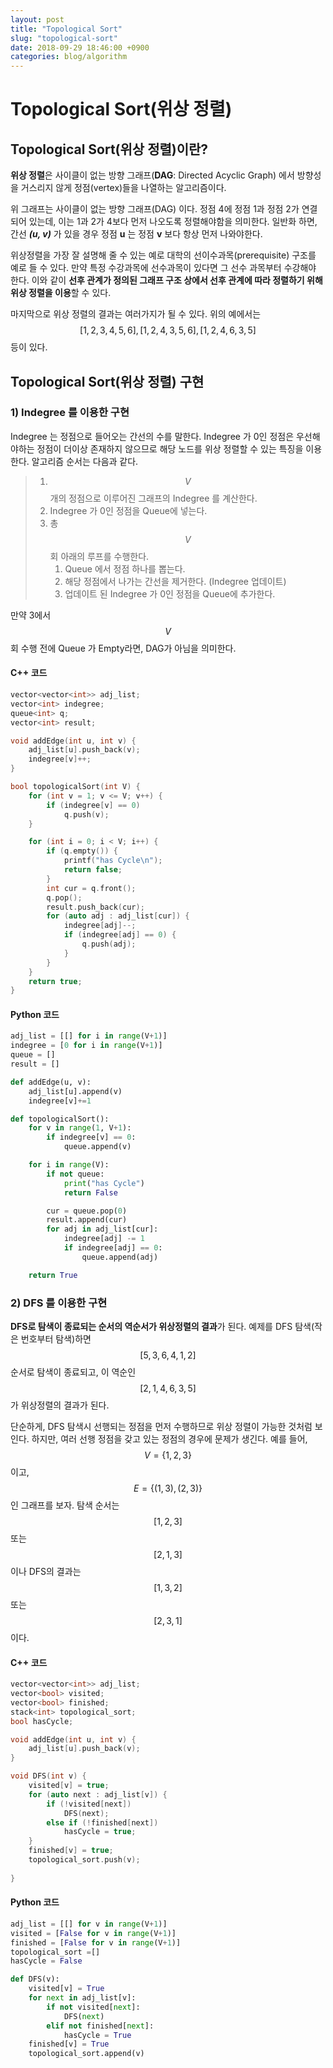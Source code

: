 ```yaml
---
layout: post
title: "Topological Sort"
slug: "topological-sort"
date: 2018-09-29 18:46:00 +0900
categories: blog/algorithm
---
```




# Topological Sort(위상 정렬)

## Topological Sort(위상 정렬)이란?

**위상 정렬**은 사이클이 없는 방향 그래프(**DAG**: Directed Acyclic Graph) 에서 방향성을 거스리지 않게 정점(vertex)들을 나열하는 알고리즘이다. 

위 그래프는 사이클이 없는 방향 그래프(DAG) 이다. 정점 4에 정점 1과 정점 2가 연결되어 있는데, 이는 1과 2가 4보다 먼저 나오도록 정렬해야함을 의미한다. 일반화 하면, 간선 ***(u, v)*** 가 있을 경우 정점 **u** 는 정점 **v** 보다 항상 먼저 나와야한다.

위상정렬을 가장 잘 설명해 줄 수 있는 예로 대학의 선이수과목(prerequisite) 구조를 예로 들 수 있다. 만약 특정 수강과목에 선수과목이 있다면 그 선수 과목부터 수강해야 한다. 이와 같이 **선후 관계가 정의된 그래프 구조 상에서 선후 관계에 따라 정렬하기 위해 위상 정렬을 이용**할 수 있다.

마지막으로 위상 정렬의 결과는 여러가지가 될 수 있다. 위의 예에서는 $$[1,2,3,4,5,6], [1,2,4,3,5,6], [1,2,4,6,3,5]$$ 등이 있다.



## Topological Sort(위상 정렬) 구현

### 1) Indegree 를 이용한 구현

Indegree 는 정점으로 들어오는 간선의 수를 말한다. Indegree 가 0인 정점은 우선해야하는 정점이 더이상 존재하지 않으므로 해당 노드를 위상 정렬할 수 있는 특징을 이용한다. 알고리즘 순서는 다음과 같다.

> 1. $$V$$ 개의 정점으로 이루어진 그래프의 Indegree 를 계산한다.
> 2. Indegree 가 0인 정점을 Queue에 넣는다.
> 3. 총 $$V$$ 회 아래의 루프를 수행한다.
>    1. Queue 에서 정점 하나를 뽑는다.
>    2. 해당 정점에서 나가는 간선을 제거한다. (Indegree 업데이트)
>    3. 업데이트 된 Indegree 가 0인 정점을 Queue에 추가한다.



만약 3에서 $$V$$ 회 수행 전에 Queue 가 Empty라면, DAG가 아님을 의미한다.



#### C++ 코드

```c++
vector<vector<int>> adj_list;
vector<int> indegree;
queue<int> q;
vector<int> result;

void addEdge(int u, int v) {
	adj_list[u].push_back(v);
	indegree[v]++;
}

bool topologicalSort(int V) {
	for (int v = 1; v <= V; v++) {
		if (indegree[v] == 0)
			q.push(v);
	}

	for (int i = 0; i < V; i++) {
		if (q.empty()) {
			printf("has Cycle\n");
			return false;
		}
		int cur = q.front();
		q.pop();
		result.push_back(cur);
		for (auto adj : adj_list[cur]) {
			indegree[adj]--;
			if (indegree[adj] == 0) {
				q.push(adj);
			}
		}		
	}
	return true;
}
```



#### Python 코드

```python
adj_list = [[] for i in range(V+1)]
indegree = [0 for i in range(V+1)]
queue = []
result = []

def addEdge(u, v):
    adj_list[u].append(v)
    indegree[v]+=1

def topologicalSort():
    for v in range(1, V+1):
        if indegree[v] == 0:
            queue.append(v)

    for i in range(V):
        if not queue:
            print("has Cycle")
            return False

        cur = queue.pop(0)
        result.append(cur)
        for adj in adj_list[cur]:
            indegree[adj] -= 1
            if indegree[adj] == 0:
                queue.append(adj)

    return True
```



### 2) DFS 를 이용한 구현

**DFS로 탐색이 종료되는 순서의 역순서가 위상정렬의 결과**가 된다. 예제를 DFS 탐색(작은 번호부터 탐색)하면 $$[5,3,6,4,1,2]$$ 순서로 탐색이 종료되고, 이 역순인 $$[2,1,4,6,3,5]$$ 가 위상정렬의 결과가 된다. 

단순하게, DFS 탐색시 선행되는 정점을 먼저 수행하므로 위상 정렬이 가능한 것처럼 보인다. 하지만, 여러 선행 정점을 갖고 있는 정점의 경우에 문제가 생긴다. 예를 들어, $$ V= \{1,2,3\}$$ 이고, $$E =\{(1,3), (2,3) \}$$ 인 그래프를 보자. 탐색 순서는 $$[1,2,3]$$  또는 $$ [2,1,3]$$ 이나 DFS의 결과는 $$[1,3,2]$$ 또는 $$[2,3,1]$$ 이다. 



#### C++ 코드

```c++
vector<vector<int>> adj_list;
vector<bool> visited;
vector<bool> finished;
stack<int> topological_sort;
bool hasCycle;

void addEdge(int u, int v) {
	adj_list[u].push_back(v);
}

void DFS(int v) {
	visited[v] = true;
	for (auto next : adj_list[v]) {
		if (!visited[next])
			DFS(next);
		else if (!finished[next])
			hasCycle = true;
	}
	finished[v] = true;
	topological_sort.push(v);
	
}
```



#### Python 코드

```python
adj_list = [[] for v in range(V+1)]
visited = [False for v in range(V+1)]
finished = [False for v in range(V+1)]
topological_sort =[]
hasCycle = False

def DFS(v):
    visited[v] = True
    for next in adj_list[v]:
        if not visited[next]:
            DFS(next)
        elif not finished[next]:
            hasCycle = True
    finished[v] = True
    topological_sort.append(v)
```

